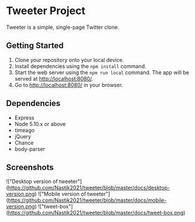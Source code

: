 # Tweeter Project

Tweeter is a simple, single-page Twitter clone.


## Getting Started


1. Clone your repository onto your local device.
2. Install dependencies using the `npm install` command.
3. Start the web server using the `npm run local` command. The app will be served at <http://localhost:8080/>.
4. Go to <http://localhost:8080/> in your browser.

## Dependencies

- Express
- Node 5.10.x or above
- timeago
- jQuery
- Chance
- body-parser

## Screenshots

!["Desktop version of tweeter"] (https://github.com/Nastik2021/tweeter/blob/master/docs/desktop-version.png)
!["Mobile version of tweeter"] (https://github.com/Nastik2021/tweeter/blob/master/docs/mobile-version.png)
!["tweet-box"] (https://github.com/Nastik2021/tweeter/blob/master/docs/tweet-box.png)